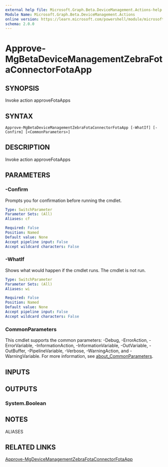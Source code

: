 ```yaml
---
external help file: Microsoft.Graph.Beta.DeviceManagement.Actions-help.xml
Module Name: Microsoft.Graph.Beta.DeviceManagement.Actions
online version: https://learn.microsoft.com/powershell/module/microsoft.graph.beta.devicemanagement.actions/approve-mgbetadevicemanagementzebrafotaconnectorfotaapp
schema: 2.0.0
---
```


# Approve-MgBetaDeviceManagementZebraFotaConnectorFotaApp

## SYNOPSIS
Invoke action approveFotaApps

## SYNTAX

```
Approve-MgBetaDeviceManagementZebraFotaConnectorFotaApp [-WhatIf] [-Confirm] [<CommonParameters>]
```

## DESCRIPTION
Invoke action approveFotaApps

## PARAMETERS

### -Confirm
Prompts you for confirmation before running the cmdlet.

```yaml
Type: SwitchParameter
Parameter Sets: (All)
Aliases: cf

Required: False
Position: Named
Default value: None
Accept pipeline input: False
Accept wildcard characters: False
```

### -WhatIf
Shows what would happen if the cmdlet runs.
The cmdlet is not run.

```yaml
Type: SwitchParameter
Parameter Sets: (All)
Aliases: wi

Required: False
Position: Named
Default value: None
Accept pipeline input: False
Accept wildcard characters: False
```

### CommonParameters
This cmdlet supports the common parameters: -Debug, -ErrorAction, -ErrorVariable, -InformationAction, -InformationVariable, -OutVariable, -OutBuffer, -PipelineVariable, -Verbose, -WarningAction, and -WarningVariable. For more information, see [about_CommonParameters](http://go.microsoft.com/fwlink/?LinkID=113216).

## INPUTS

## OUTPUTS

### System.Boolean
## NOTES

ALIASES

## RELATED LINKS
[Approve-MgDeviceManagementZebraFotaConnectorFotaApp](/powershell/module/Microsoft.Graph.DeviceManagement.Actions/Approve-MgDeviceManagementZebraFotaConnectorFotaApp?view=graph-powershell-v1.0)

